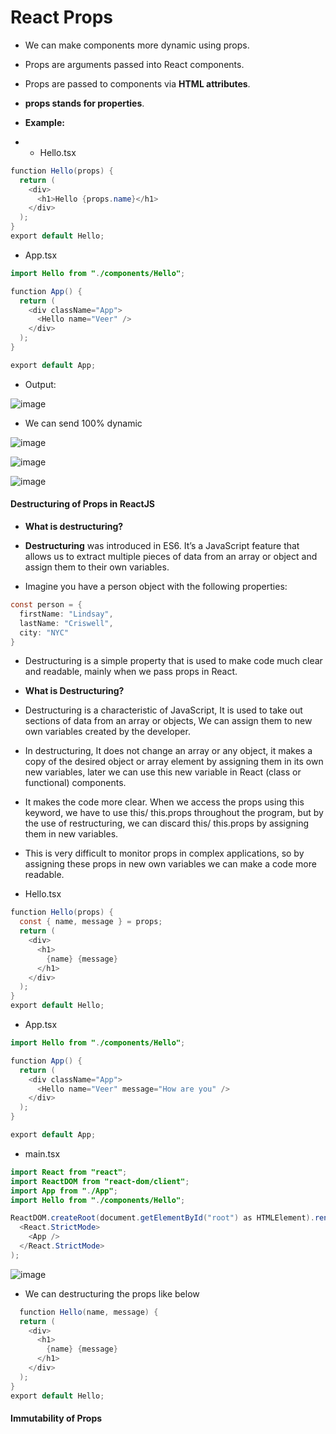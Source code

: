 # React Props

* We can make components more dynamic using props.
* Props are arguments passed into React components.
* Props are passed to components via **HTML attributes**.
* **props stands for properties**.

* **Example:**
* * Hello.tsx
```java
function Hello(props) {
  return (
    <div>
      <h1>Hello {props.name}</h1>
    </div>
  );
}
export default Hello;
```
* App.tsx
```java
import Hello from "./components/Hello";

function App() {
  return (
    <div className="App">
      <Hello name="Veer" />
    </div>
  );
}

export default App;
```
* Output:
  
![image](https://github.com/veerrajukakarla434/2025-Front-End-Technology-Stack-Pilot-Project/assets/40323661/a6681c00-e3e0-4f9d-bed2-15f5697de513)

* We can send 100% dynamic

![image](https://github.com/veerrajukakarla434/2025-Front-End-Technology-Stack-Pilot-Project/assets/40323661/775c6375-32ea-460b-b257-a66a7a456aac)

![image](https://github.com/veerrajukakarla434/2025-Front-End-Technology-Stack-Pilot-Project/assets/40323661/1a50c58e-66bd-4ca6-9fc9-9804c4982cf1)

![image](https://github.com/veerrajukakarla434/2025-Front-End-Technology-Stack-Pilot-Project/assets/40323661/8458762e-c562-4b3c-8bcc-6520afa8d91f)
  
#### Destructuring of Props in ReactJS

* **What is destructuring?**

* **Destructuring** was introduced in ES6. It’s a JavaScript feature that allows us to extract multiple pieces of data from an array or object and assign them to their own variables.

* Imagine you have a person object with the following properties:
```java
const person = {
  firstName: "Lindsay",
  lastName: "Criswell",
  city: "NYC"
}
```
* Destructuring is a simple property that is used to make code much clear and readable, mainly when we pass props in React.

* **What is Destructuring?**

* Destructuring is a characteristic of JavaScript, It is used to take out sections of data from an array or objects, We can assign them to new own variables created by the developer.
* In destructuring, It does not change an array or any object, it makes a copy of the desired object or array element by assigning them in its own new variables, later we can use this new variable in React (class or functional) components.
* It makes the code more clear. When we access the props using this keyword, we have to use this/ this.props throughout the program, but by the use of restructuring, we can discard this/ this.props by assigning them in new variables.
* This is very difficult to monitor props in complex applications, so by assigning these props in new own variables we can make a code more readable.

* Hello.tsx
```java
function Hello(props) {
  const { name, message } = props;
  return (
    <div>
      <h1>
        {name} {message}
      </h1>
    </div>
  );
}
export default Hello;

```
* App.tsx

```java
import Hello from "./components/Hello";

function App() {
  return (
    <div className="App">
      <Hello name="Veer" message="How are you" />
    </div>
  );
}

export default App;

```
* main.tsx
```java
import React from "react";
import ReactDOM from "react-dom/client";
import App from "./App";
import Hello from "./components/Hello";

ReactDOM.createRoot(document.getElementById("root") as HTMLElement).render(
  <React.StrictMode>
    <App />
  </React.StrictMode>
);

```
![image](https://github.com/veerrajukakarla434/2025-Front-End-Technology-Stack-Pilot-Project/assets/40323661/af3c9637-b031-4064-bb18-f02df33bca06)

* We can destructuring the props like below
```java
  function Hello(name, message) {
  return (
    <div>
      <h1>
        {name} {message}
      </h1>
    </div>
  );
}
export default Hello;
```

####  Immutability of Props



